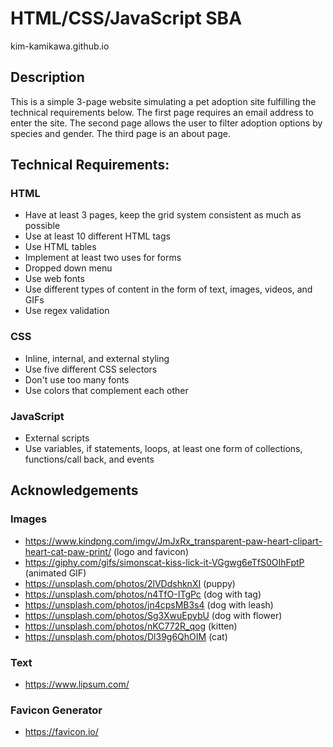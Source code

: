 # HTML/CSS/JavaScript SBA
kim-kamikawa.github.io
## Description
This is a simple 3-page website simulating a pet adoption site fulfilling the technical requirements below. The first page requires an email address to enter the site. The second page allows the user to filter adoption options by species and gender. The third page is an about page.
## Technical Requirements:
### HTML
- Have at least 3 pages, keep the grid system consistent as much as possible
- Use at least 10 different HTML tags
- Use HTML tables
- Implement at least two uses for forms
- Dropped down menu
- Use web fonts
- Use different types of content in the form of text, images, videos, and GIFs
- Use regex validation
### CSS
- Inline, internal, and external styling
- Use five different CSS selectors
- Don't use too many fonts
- Use colors that complement each other
### JavaScript
- External scripts
- Use variables, if statements, loops, at least one form of collections, functions/call back, and events
## Acknowledgements
### Images
- https://www.kindpng.com/imgv/JmJxRx_transparent-paw-heart-clipart-heart-cat-paw-print/ (logo and favicon)
- https://giphy.com/gifs/simonscat-kiss-lick-it-VGgwg6eTfS0OIhFptP (animated GIF)
- https://unsplash.com/photos/2lVDdshknXI (puppy)
- https://unsplash.com/photos/n4TfO-ITgPc (dog with tag)
- https://unsplash.com/photos/jn4cpsMB3s4 (dog with leash)
- https://unsplash.com/photos/Sg3XwuEpybU (dog with flower)
- https://unsplash.com/photos/nKC772R_qog (kitten)
- https://unsplash.com/photos/Dl39g6QhOIM (cat)
### Text
- https://www.lipsum.com/
### Favicon Generator
- https://favicon.io/
